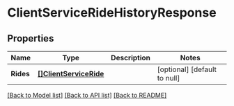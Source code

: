 # ClientServiceRideHistoryResponse

## Properties
Name | Type | Description | Notes
------------ | ------------- | ------------- | -------------
**Rides** | [**[]ClientServiceRide**](client_serviceRide.md) |  | [optional] [default to null]

[[Back to Model list]](../README.md#documentation-for-models) [[Back to API list]](../README.md#documentation-for-api-endpoints) [[Back to README]](../README.md)

